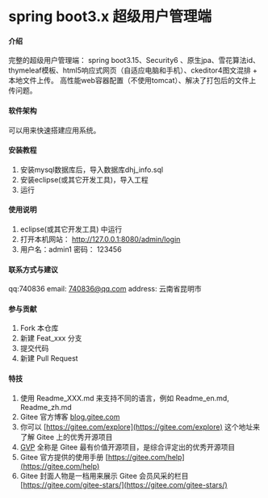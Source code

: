 # spring boot3.x 超级用户管理端

#### 介绍
完整的超级用户管理端：
spring boot3.15、Security6 、原生jpa、雪花算法id、thymeleaf模板、html5响应式网页（自适应电脑和手机）、ckeditor4图文混排 + 本地文件上传。
高性能web容器配置（不使用tomcat）、解决了打包后的文件上传问题。

#### 软件架构
可以用来快速搭建应用系统。


#### 安装教程

1.  安装mysql数据库后，导入数据库dhj_info.sql
2.  安装eclipse(或其它开发工具)，导入工程
3.  运行

#### 使用说明

1.  eclipse(或其它开发工具) 中运行 
2.  打开本机网站： http://127.0.0.1:8080/admin/login
3.  用户名：admin1 密码： 123456

#### 联系方式与建议

qq:740836
email: 740836@qq.com
address: 云南省昆明市

#### 参与贡献

1.  Fork 本仓库
2.  新建 Feat_xxx 分支
3.  提交代码
4.  新建 Pull Request


#### 特技

1.  使用 Readme\_XXX.md 来支持不同的语言，例如 Readme\_en.md, Readme\_zh.md
2.  Gitee 官方博客 [blog.gitee.com](https://blog.gitee.com)
3.  你可以 [https://gitee.com/explore](https://gitee.com/explore) 这个地址来了解 Gitee 上的优秀开源项目
4.  [GVP](https://gitee.com/gvp) 全称是 Gitee 最有价值开源项目，是综合评定出的优秀开源项目
5.  Gitee 官方提供的使用手册 [https://gitee.com/help](https://gitee.com/help)
6.  Gitee 封面人物是一档用来展示 Gitee 会员风采的栏目 [https://gitee.com/gitee-stars/](https://gitee.com/gitee-stars/)
